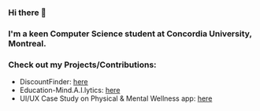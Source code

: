 ### Hi there 👋
### I'm a keen Computer Science student at Concordia University, Montreal.
### Check out my Projects/Contributions:
* DiscountFinder: [here](https://github.com/ryandela44/soen357Project)
* Education-Mind.A.I.lytics: [here](https://github.com/yogurtshake/COMP-472-Project)
* UI/UX Case Study on Physical & Mental Wellness app: [here](https://quilled-egg-abb.notion.site/Case-Study-UX-UI-Design-of-a-Physical-Mental-Wellness-App-ActivePal-0f74b3091f6e4022ba309396d6b7a7aa) 
<!--
**amannuck/amannuck** is a ✨ _special_ ✨ repository because its `README.md` (this file) appears on your GitHub profile.

Here are some ideas to get you started:

- 🔭 I’m currently working on ...
- 🌱 I’m currently learning ...
- 👯 I’m looking to collaborate on ...
- 🤔 I’m looking for help with ...
- 💬 Ask me about ...
- 📫 How to reach me: ...
- 😄 Pronouns: ...
- ⚡ Fun fact: ...
-->

